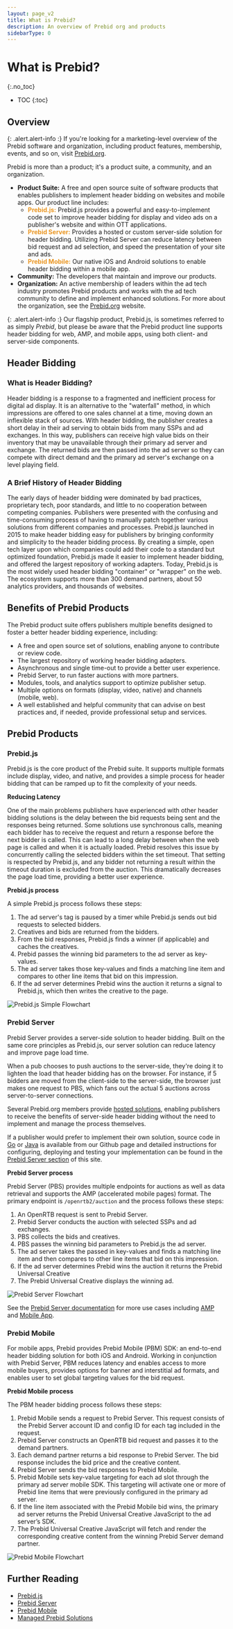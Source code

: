 ```yaml
---
layout: page_v2
title: What is Prebid?
description: An overview of Prebid org and products
sidebarType: 0
---
```

# What is Prebid?
{:.no_toc}

* TOC
{:toc}

## Overview

{: .alert.alert-info :}
If you're looking for a marketing-level overview of the Prebid software and organization, including product features, membership, events, and so on, visit [Prebid.org](https://prebid.org/).

Prebid is more than a product; it's a product suite, a community, and an organization.

- **Product Suite:** A free and open source suite of software products that enables publishers to implement header bidding on websites and mobile apps. Our product line includes:  
   - <span style="color:#EA9622">**Prebid.js:**</span> Prebid.js provides a powerful and easy-to-implement code set to improve header bidding for display and video ads on a publisher's website and within OTT applications.  
   - <span style="color:#EA9622">**Prebid Server:**</span> Provides a hosted or custom server-side solution for header bidding. Utilizing Prebid Server can reduce latency between bid request and ad selection, and speed the presentation of your site and ads.  
   - <span style="color:#EA9622">**Prebid Mobile:**</span> Our native iOS and Android solutions to enable header bidding within a mobile app.
- **Community:** The developers that maintain and improve our products.  
- **Organization:**  An active membership of leaders within the ad tech industry promotes Prebid products and works with the ad tech community to define and implement enhanced solutions. For more about the organization, see the [Prebid.org](https://prebid.org/) website.  

{: .alert.alert-info :}
Our flagship product, Prebid.js, is sometimes referred to as simply *Prebid*, but please be aware that the Prebid product line supports header bidding for web, AMP, and mobile apps, using both client- and server-side components.

## Header Bidding

### What is Header Bidding?

Header bidding is a response to a fragmented and inefficient process for digital ad display. It is an alternative to the "waterfall" method, in which impressions are offered to one sales channel at a time, moving down an inflexible stack of sources.
With header bidding, the publisher creates a short delay in their ad serving to obtain bids from many SSPs and ad exchanges. In this way, publishers can receive high value bids on their inventory that may be unavailable through their primary ad server and exchange.
The returned bids are then passed into the ad server so they can compete with direct demand and the primary ad server's exchange on a level playing field.

### A Brief History of Header Bidding

The early days of header bidding were dominated by bad practices, proprietary tech, poor standards, and little to no cooperation between competing companies. Publishers were presented with the confusing and time-consuming process of having to manually patch together various solutions from different companies and processes.
Prebid.js launched in 2015 to make header bidding easy for publishers by bringing conformity and simplicity to the header bidding process. By creating a simple, open tech layer upon which companies could add their code to a standard but optimized foundation, Prebid.js made it easier to implement header bidding, and offered the largest repository of working adapters.
Today, Prebid.js is the most widely used header bidding "container" or "wrapper" on the web. The ecosystem supports more than 300 demand partners, about 50 analytics providers, and thousands of websites.

## Benefits of Prebid Products

The Prebid product suite offers publishers multiple benefits designed to foster a better header bidding experience, including:  

- A free and open source set of solutions, enabling anyone to contribute or review code.  
- The largest repository of working header bidding adapters.  
- Asynchronous and single time-out to provide a better user experience.  
- Prebid Server, to run faster auctions with more partners.  
- Modules, tools, and analytics support to optimize publisher setup.  
- Multiple options on formats (display, video, native) and channels (mobile, web).  
- A well established and helpful community that can advise on best practices and, if needed, provide professional setup and services.  

## Prebid Products

### Prebid.js

Prebid.js is the core product of the Prebid suite. It supports multiple formats include display, video, and native, and provides a simple process for header bidding that can be ramped up to fit the complexity of your needs.

**Reducing Latency**

One of the main problems publishers have experienced with other header bidding solutions is the delay between the bid requests being sent and the responses being returned. Some solutions use synchronous calls, meaning each bidder has to receive the request and return a response before the next bidder is called. This can lead to a long delay between when the web page is called and when it is actually loaded.
Prebid resolves this issue by concurrently calling the selected bidders within the set timeout. That setting is respected by Prebid.js, and any bidder not returning a result within the timeout duration is excluded from the auction. This dramatically decreases the page load time, providing a better user experience.

**Prebid.js process**

A simple Prebid.js process follows these steps:  
1. The ad server's tag is paused by a timer while Prebid.js sends out bid requests to selected bidders.
2. Creatives and bids are returned from the bidders.
3. From the bid responses, Prebid.js finds a winner (if applicable) and caches the creatives.
4. Prebid passes the winning bid parameters to the ad server as key-values.
5. The ad server takes those key-values and finds a matching line item and compares to other line items that bid on this impression.
6. If the ad server determines Prebid wins the auction it returns a signal to Prebid.js, which then writes the creative to the page.   

![Prebid.js Simple Flowchart](/assets/images/flowcharts/pb-js-simple.png)

### Prebid Server

Prebid Server provides a server-side solution to header bidding. Built on the same core principles as Prebid.js, our server solution can reduce latency and improve page load time.

When a pub chooses to push auctions to the server-side, they're doing it to
lighten the load that header bidding has on the browser. For instance, if 5
bidders are moved from the client-side to the server-side, the browser just makes
one request to PBS, which fans out the actual 5 auctions across server-to-server
connections.

Several Prebid.org members provide [hosted solutions](https://prebid.org/product-suite/managed-services/), enabling publishers to receive the benefits of server-side header bidding without the need to implement and manage the process themselves.

If a publisher would prefer to implement their own solution, source code in [Go](https://github.com/prebid/prebid-server) or [Java](https://github.com/prebid/prebid-server-java) is available from our Github page and detailed instructions for configuring, deploying and testing your implementation can be found in the [Prebid Server section](/prebid-server/overview/prebid-server-overview.html) of this site.  

**Prebid Server process**

Prebid Server (PBS) provides multiple endpoints for auctions as well as data retrieval and supports the AMP (accelerated mobile pages) format. The primary endpoint is `/openrtb2/auction` and the process follows these steps:

1. An OpenRTB request is sent to Prebid Server.
2. Prebid Server conducts the auction with selected SSPs and ad exchanges.
3. PBS collects the bids and creatives.
4. PBS passes the winning bid parameters to Prebid.js the ad server.
5. The ad server takes the passed in key-values and finds a matching line item and then compares to other line items that bid on this impression.
6. If the ad server determines Prebid wins the auction it returns the Prebid Universal Creative
7. The Prebid Universal Creative displays the winning ad.

![Prebid Server Flowchart](/assets/images/flowcharts/pb-server-display.png)

See the [Prebid Server documentation](/prebid-server/overview/prebid-server-overview.html) for more use cases including [AMP](/prebid-server/use-cases/pbs-amp.html) and [Mobile App](/prebid-server/use-cases/pbs-sdk.html).

### Prebid Mobile

For mobile apps, Prebid provides Prebid Mobile (PBM) SDK: an end-to-end header bidding solution for both iOS and Android. Working in conjunction with Prebid Server, PBM reduces latency and enables access to more mobile buyers, provides options for banner and interstitial ad formats, and enables user to set global targeting values for the bid request.

**Prebid Mobile process**

The PBM header bidding process follows these steps:

1. Prebid Mobile sends a request to Prebid Server. This request consists of the Prebid Server account ID and config ID for each tag included in the request.
2. Prebid Server constructs an OpenRTB bid request and passes it to the demand partners.
3. Each demand partner returns a bid response to Prebid Server. The bid response includes the bid price and the creative content.
4. Prebid Server sends the bid responses to Prebid Mobile.
5. Prebid Mobile sets key-value targeting for each ad slot through the primary ad server mobile SDK. This targeting will activate one or more of Prebid line items that were previously configured in the primary ad server.
6. If the line item associated with the Prebid Mobile bid wins, the primary ad server returns the Prebid Universal Creative JavaScript to the ad server’s SDK.
7. The Prebid Universal Creative JavaScript will fetch and render the corresponding creative content from the winning Prebid Server demand partner.

![Prebid Mobile Flowchart](/assets/images/flowcharts/pb-mobile.png)

## Further Reading
+ [Prebid.js](/prebid/prebidjs.html)
+ [Prebid Server](/prebid-server/overview/prebid-server-overview.html)
+ [Prebid Mobile](/prebid-mobile/prebid-mobile.html)
+ [Managed Prebid Solutions](https://prebid.org/product-suite/managed-services/)
